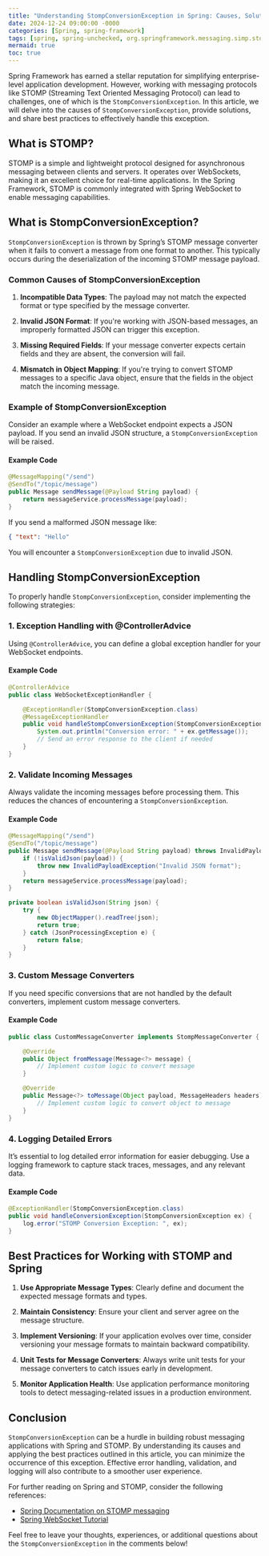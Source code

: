 ```yaml
---
title: "Understanding StompConversionException in Spring: Causes, Solutions, and Best Practices"
date: 2024-12-24 09:00:00 -0000
categories: [Spring, spring-framework]
tags: [spring, spring-unchecked, org.springframework.messaging.simp.stomp]
mermaid: true
toc: true
---
```



Spring Framework has earned a stellar reputation for simplifying enterprise-level application development. However, working with messaging protocols like STOMP (Streaming Text Oriented Messaging Protocol) can lead to challenges, one of which is the `StompConversionException`. In this article, we will delve into the causes of `StompConversionException`, provide solutions, and share best practices to effectively handle this exception.

## What is STOMP?

STOMP is a simple and lightweight protocol designed for asynchronous messaging between clients and servers. It operates over WebSockets, making it an excellent choice for real-time applications. In the Spring Framework, STOMP is commonly integrated with Spring WebSocket to enable messaging capabilities.

## What is StompConversionException?

`StompConversionException` is thrown by Spring’s STOMP message converter when it fails to convert a message from one format to another. This typically occurs during the deserialization of the incoming STOMP message payload.

### Common Causes of StompConversionException

1. **Incompatible Data Types**: The payload may not match the expected format or type specified by the message converter.
   
2. **Invalid JSON Format**: If you're working with JSON-based messages, an improperly formatted JSON can trigger this exception.
   
3. **Missing Required Fields**: If your message converter expects certain fields and they are absent, the conversion will fail.

4. **Mismatch in Object Mapping**: If you're trying to convert STOMP messages to a specific Java object, ensure that the fields in the object match the incoming message.

### Example of StompConversionException

Consider an example where a WebSocket endpoint expects a JSON payload. If you send an invalid JSON structure, a `StompConversionException` will be raised.

#### Example Code

```java
@MessageMapping("/send")
@SendTo("/topic/message")
public Message sendMessage(@Payload String payload) {
    return messageService.processMessage(payload);
}
```

If you send a malformed JSON message like:

```json
{ "text": "Hello"
```

You will encounter a `StompConversionException` due to invalid JSON.

## Handling StompConversionException

To properly handle `StompConversionException`, consider implementing the following strategies:

### 1. Exception Handling with @ControllerAdvice

Using `@ControllerAdvice`, you can define a global exception handler for your WebSocket endpoints.

#### Example Code

```java
@ControllerAdvice
public class WebSocketExceptionHandler {

    @ExceptionHandler(StompConversionException.class)
    @MessageExceptionHandler
    public void handleStompConversionException(StompConversionException ex, StompHeaderAccessor sha) {
        System.out.println("Conversion error: " + ex.getMessage());
        // Send an error response to the client if needed
    }
}
```

### 2. Validate Incoming Messages

Always validate the incoming messages before processing them. This reduces the chances of encountering a `StompConversionException`.

#### Example Code

```java
@MessageMapping("/send")
@SendTo("/topic/message")
public Message sendMessage(@Payload String payload) throws InvalidPayloadException {
    if (!isValidJson(payload)) {
        throw new InvalidPayloadException("Invalid JSON format");
    }
    return messageService.processMessage(payload);
}

private boolean isValidJson(String json) {
    try {
        new ObjectMapper().readTree(json);
        return true;
    } catch (JsonProcessingException e) {
        return false;
    }
}
```

### 3. Custom Message Converters

If you need specific conversions that are not handled by the default converters, implement custom message converters.

#### Example Code

```java
public class CustomMessageConverter implements StompMessageConverter {

    @Override
    public Object fromMessage(Message<?> message) {
        // Implement custom logic to convert message
    }

    @Override
    public Message<?> toMessage(Object payload, MessageHeaders headers) {
        // Implement custom logic to convert object to message
    }
}
```

### 4. Logging Detailed Errors

It’s essential to log detailed error information for easier debugging. Use a logging framework to capture stack traces, messages, and any relevant data.

#### Example Code

```java
@ExceptionHandler(StompConversionException.class)
public void handleConversionException(StompConversionException ex) {
    log.error("STOMP Conversion Exception: ", ex);
}
```

## Best Practices for Working with STOMP and Spring

1. **Use Appropriate Message Types**: Clearly define and document the expected message formats and types.
  
2. **Maintain Consistency**: Ensure your client and server agree on the message structure.
  
3. **Implement Versioning**: If your application evolves over time, consider versioning your message formats to maintain backward compatibility.
  
4. **Unit Tests for Message Converters**: Always write unit tests for your message converters to catch issues early in development.
  
5. **Monitor Application Health**: Use application performance monitoring tools to detect messaging-related issues in a production environment.

## Conclusion

`StompConversionException` can be a hurdle in building robust messaging applications with Spring and STOMP. By understanding its causes and applying the best practices outlined in this article, you can minimize the occurrence of this exception. Effective error handling, validation, and logging will also contribute to a smoother user experience.

For further reading on Spring and STOMP, consider the following references:

- [Spring Documentation on STOMP messaging](https://docs.spring.io/spring-framework/docs/current/reference/html/web.html#websocket-stomp)
- [Spring WebSocket Tutorial](https://spring.io/guides/gs/messaging-stomp/)

Feel free to leave your thoughts, experiences, or additional questions about the `StompConversionException` in the comments below!